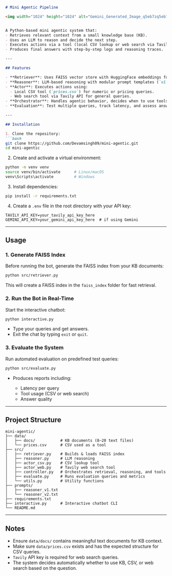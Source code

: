 
````markdown
# Mini Agentic Pipeline

<img width="1024" height="1024" alt="Gemini_Generated_Image_q5eb7zq5eb7zq5eb" src="https://github.com/user-attachments/assets/9d106e7d-a90b-440c-ae2c-b150244e08f5" />


A Python-based mini agentic system that:
- Retrieves relevant context from a small knowledge base (KB).
- Uses an LLM to reason and decide the next step.
- Executes actions via a tool (local CSV lookup or web search via Tavily API).
- Produces final answers with step-by-step logs and reasoning traces.

---

## Features

- **Retriever**: Uses FAISS vector store with HuggingFace embeddings for fast context retrieval from 8–20 KB documents.
- **Reasoner**: LLM-based reasoning with modular prompt templates (`v1`, `v2`).
- **Actor**: Executes actions using:
  - Local CSV tool (`prices.csv`) for numeric or pricing queries.
  - Web search tool via Tavily API for general queries.
- **Orchestrator**: Handles agentic behavior, decides when to use tools, logs each step, and returns detailed outputs.
- **Evaluation**: Test multiple queries, track latency, and assess answer quality.

---

## Installation

1. Clone the repository:
```bash
git clone https://github.com/Devamsingh09/mini-agentic.git
cd mini-agentic
````

2. Create and activate a virtual environment:

```bash
python -m venv venv
source venv/bin/activate      # Linux/macOS
venv\Scripts\activate         # Windows
```

3. Install dependencies:

```bash
pip install -r requirements.txt
```

4. Create a `.env` file in the root directory with your API key:

```text
TAVILY_API_KEY=your_tavily_api_key_here
GEMINI_API_KEY=your_gemini_api_key_here  # if using Gemini
```

---

## Usage

### 1. Generate FAISS Index

Before running the bot, generate the FAISS index from your KB documents:

```bash
python src/retriever.py
```

This will create a FAISS index in the `faiss_index` folder for fast retrieval.

### 2. Run the Bot in Real-Time

Start the interactive chatbot:

```bash
python interactive.py
```

* Type your queries and get answers.
* Exit the chat by typing `exit` or `quit`.

### 3. Evaluate the System

Run automated evaluation on predefined test queries:

```bash
python src/evaluate.py
```

* Produces reports including:

  * Latency per query
  * Tool usage (CSV or web search)
  * Answer quality

---

## Project Structure

```
mini-agentic/
├── data/
│   ├── docs/           # KB documents (8–20 text files)
│   └── prices.csv      # CSV used as a tool
├── src/
│   ├── retriever.py    # Builds & loads FAISS index
│   ├── reasoner.py     # LLM reasoning
│   ├── actor_csv.py    # CSV lookup tool
│   ├── actor_web.py    # Tavily web search tool
│   ├── controller.py   # Orchestrates retrieval, reasoning, and tools
│   ├── evaluate.py     # Runs evaluation queries and metrics
│   └── utils.py        # Utility functions
├── prompts/
│   ├── reasoner_v1.txt
│   └── reasoner_v2.txt
├── requirements.txt
├── interactive.py      # Interactive chatbot CLI
└── README.md
```

---

## Notes

* Ensure `data/docs/` contains meaningful text documents for KB context.
* Make sure `data/prices.csv` exists and has the expected structure for CSV queries.
* `Tavily` API key is required for web search queries.
* The system decides automatically whether to use KB, CSV, or web search based on the question.




```

